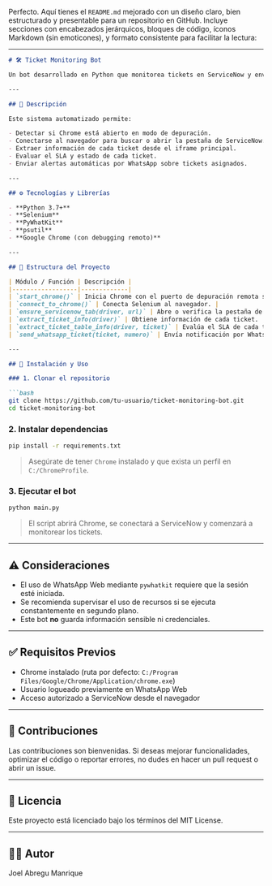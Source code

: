Perfecto. Aquí tienes el `README.md` mejorado con un diseño claro, bien estructurado y presentable para un repositorio en GitHub. Incluye secciones con encabezados jerárquicos, bloques de código, íconos Markdown (sin emoticones), y formato consistente para facilitar la lectura:

---

```markdown
# 🛠️ Ticket Monitoring Bot

Un bot desarrollado en Python que monitorea tickets en ServiceNow y envía notificaciones automáticas por WhatsApp cuando se detectan nuevos tickets asignados.

---

## 📌 Descripción

Este sistema automatizado permite:

- Detectar si Chrome está abierto en modo de depuración.
- Conectarse al navegador para buscar o abrir la pestaña de ServiceNow.
- Extraer información de cada ticket desde el iframe principal.
- Evaluar el SLA y estado de cada ticket.
- Enviar alertas automáticas por WhatsApp sobre tickets asignados.

---

## ⚙️ Tecnologías y Librerías

- **Python 3.7+**
- **Selenium**
- **PyWhatKit**
- **psutil**
- **Google Chrome (con debugging remoto)**

---

## 📁 Estructura del Proyecto

| Módulo / Función | Descripción |
|------------------|-------------|
| `start_chrome()` | Inicia Chrome con el puerto de depuración remota si no está activo. |
| `connect_to_chrome()` | Conecta Selenium al navegador. |
| `ensure_servicenow_tab(driver, url)` | Abre o verifica la pestaña de ServiceNow. |
| `extract_ticket_info(driver)` | Obtiene información de cada ticket. |
| `extract_ticket_table_info(driver, ticket)` | Evalúa el SLA de cada ticket. |
| `send_whatsapp_ticket(ticket, numero)` | Envía notificación por WhatsApp si el ticket es relevante. |

---

## 🧪 Instalación y Uso

### 1. Clonar el repositorio

```bash
git clone https://github.com/tu-usuario/ticket-monitoring-bot.git
cd ticket-monitoring-bot
```

### 2. Instalar dependencias

```bash
pip install -r requirements.txt
```

> Asegúrate de tener `Chrome` instalado y que exista un perfil en `C:/ChromeProfile`.

### 3. Ejecutar el bot

```bash
python main.py
```

> El script abrirá Chrome, se conectará a ServiceNow y comenzará a monitorear los tickets.

---

## ⚠️ Consideraciones

- El uso de WhatsApp Web mediante `pywhatkit` requiere que la sesión esté iniciada.
- Se recomienda supervisar el uso de recursos si se ejecuta constantemente en segundo plano.
- Este bot **no** guarda información sensible ni credenciales.

---

## ✅ Requisitos Previos

- Chrome instalado (ruta por defecto: `C:/Program Files/Google/Chrome/Application/chrome.exe`)
- Usuario logueado previamente en WhatsApp Web
- Acceso autorizado a ServiceNow desde el navegador

---

## 🤝 Contribuciones

Las contribuciones son bienvenidas. Si deseas mejorar funcionalidades, optimizar el código o reportar errores, no dudes en hacer un pull request o abrir un issue.

---

## 📜 Licencia

Este proyecto está licenciado bajo los términos del MIT License.

---

## 👨‍💻 Autor

Joel Abregu Manrique  
 